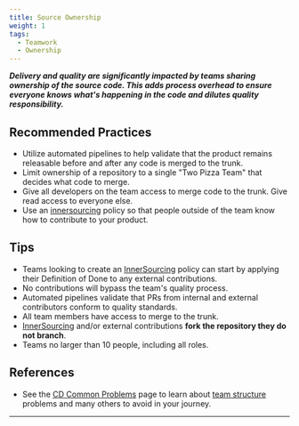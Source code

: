 ```yaml
---
title: Source Ownership
weight: 1
tags:
  - Teamwork
  - Ownership
---
```


**_Delivery and quality are significantly impacted by teams sharing
ownership of the source code. This adds process overhead to ensure everyone knows
what's happening in the code and dilutes quality responsibility._**

## Recommended Practices

- Utilize automated pipelines to help validate that the product remains releasable before and after any code is merged to the trunk.
- Limit ownership of a repository to a single "Two Pizza Team" that decides what code to merge.
- Give all developers on the team access to merge code to the trunk. Give read access to everyone else.
- Use an [innersourcing](https://innersourcecommons.org/) policy so that people outside of the team know how to contribute to your product.

## Tips

- Teams looking to create an [InnerSourcing](https://innersourcecommons.org/) policy can start by applying their Definition of Done to any external contributions.
- No contributions will bypass the team's quality process.
- Automated pipelines validate that PRs from internal and external contributors conform to quality standards.
- All team members have access to merge to the trunk.
- [InnerSourcing](https://innersourcecommons.org/) and/or external contributions **fork the repository they do not branch**.
- Teams no larger than 10 people, including all roles.

## References

- See the [CD Common Problems](/docs/cd/cd-problems)
  page to learn about [team structure](/docs/cd/cd-problems#team-structure)
  problems and many others to avoid in your journey.

---

